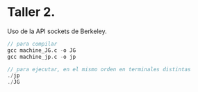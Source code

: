 # Taller 2.

Uso de la API sockets de Berkeley.

```c
// para compilar
gcc machine_JG.c -o JG
gcc machine_jp.c -o jp

// para ejecutar, en el mismo orden en terminales distintas
./jp
./JG
```